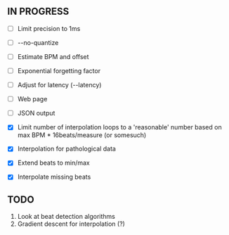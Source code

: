 ## IN PROGRESS

- [ ] Limit precision to 1ms
- [ ] --no-quantize
- [ ] Estimate BPM and offset
- [ ] Exponential forgetting factor
- [ ] Adjust for latency (--latency)
- [ ] Web page
- [ ] JSON output

- [x] Limit number of interpolation loops to a 'reasonable' number based on max BPM * 16beats/measure (or somesuch)
- [x] Interpolation for pathological data
- [x] Extend beats to min/max
- [x] Interpolate missing beats

## TODO

1. Look at beat detection algorithms
2. Gradient descent for interpolation (?)
